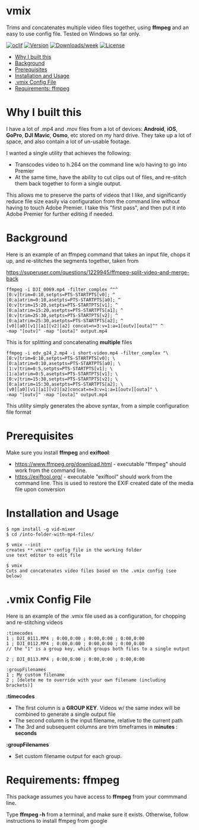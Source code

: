 vmix
=======

Trims and concatenates multiple video files together, using **ffmpeg** and an easy to use config file. Tested on Windows so far only.

[![oclif](https://img.shields.io/badge/cli-oclif-brightgreen.svg)](https://oclif.io)
[![Version](https://img.shields.io/npm/v/vid-mixer.svg)](https://npmjs.org/package/vid-mixer)
[![Downloads/week](https://img.shields.io/npm/dw/vid-mixer.svg)](https://npmjs.org/package/vid-mixer)
[![License](https://img.shields.io/npm/l/vid-mixer.svg)](https://github.com/devsign-consulting/vid-mixer/blob/master/package.json)

<!-- toc -->
* [Why I built this](#why-i-built-this)
* [Background](#background)
* [Prerequisites](#prerequisites)
* [Installation and Usage](#installation-and-usage)
* [.vmix Config File](#vmix-config-file)
* [Requirements: ffmpeg](#requirements-ffmpeg)
<!-- tocstop -->

# Why I built this
I have a lot of .mp4 and .mov files from a lot of devices: **Android**, **iOS**, **GoPro**, **DJI Mavic**, **Osmo**, etc stored on my hard drive.  They take up a lot of space, and also contain a lot of un-usable footage.

I wanted a single utility that achieves the following:
* Transcodes video to h.264 on the command line w/o having to go into Premier
* At the same time, have the ability to cut clips out of files, and re-stitch them back together to form a single output.

This allows me to preserve the parts of videos that I like, and significantly reduce file size easily via configuration from the command line without having to touch Adobe Premier. I take this "first pass", and then put it into Adobe Premier for further editing if needed.

# Background
Here is an example of an ffmpeg command that takes an input file, chops it up, and re-stitches the segments together, taken from

https://superuser.com/questions/1229945/ffmpeg-split-video-and-merge-back

```
ffmpeg -i DJI_0069.mp4 -filter_complex ^"^
[0:v]trim=0:10,setpts=PTS-STARTPTS[v0]; ^
[0:a]atrim=0:10,asetpts=PTS-STARTPTS[a0]; ^
[0:v]trim=15:20,setpts=PTS-STARTPTS[v1]; ^
[0:a]atrim=15:20,asetpts=PTS-STARTPTS[a1]; ^
[0:v]trim=25:30,setpts=PTS-STARTPTS[v2]; ^
[0:a]atrim=25:30,asetpts=PTS-STARTPTS[a2]; ^
[v0][a0][v1][a1][v2][a2] concat=n=3:v=1:a=1[outv][outa]^" ^
-map "[outv]" -map "[outa]" output.mp4
```

This is for splitting and concatenating **multiple** files
```
ffmpeg -i edv_g24_2.mp4 -i short-video.mp4 -filter_complex "\
[0:v]trim=0:10,setpts=PTS-STARTPTS[v0]; \
[0:a]atrim=0:10,asetpts=PTS-STARTPTS[a0]; \
[1:v]trim=0:5,setpts=PTS-STARTPTS[v1]; \
[1:a]atrim=0:5,asetpts=PTS-STARTPTS[v1]; \
[0:v]trim=15:30,setpts=PTS-STARTPTS[v2]; \
[0:a]atrim=15:30,asetpts=PTS-STARTPTS[a2]; \
[v0][a0][v1][a1][v2][a2]concat=n=3:v=1:a=1[outv][outa]" \
-map "[outv]" -map "[outa]" output.mp4
```

This utility simply generates the above syntax, from a simple configuration file format


# Prerequisites
Make sure you install **ffmpeg** and **exiftool**:
* https://www.ffmpeg.org/download.html - executable "ffmpeg" should work from the command line.
* https://exiftool.org/ - executable "exiftool" should work from the command line.  This is used to restore the EXIF created date of the media file upon conversion

# Installation and Usage
```sh-session
$ npm install -g vid-mixer
$ cd /into-folder-with-mp4-files/

$ vmix --init
creates **.vmix** config file in the working folder
use text editor to edit file

$ vmix
Cuts and concatenates video files based on the .vmix config (see below)
````

# .vmix Config File
Here is an example of the .vmix file used as a configuration, for chopping and re-stitching videos
```
:timecodes
1 ; DJI_0111.MP4 ; 0:00,0:00 ; 0:00,0:00 ; 0:00,0:00
1 ; DJI_0112.MP4 ; 0:00,0:00 ; 0:00,0:00 ; 0:00,0:00
// the "1" is a group key, which groups both files to a single output

2 ; DJI_0113.MP4 ; 0:00,0:00 ; 0:00,0:00 ; 0:00,0:00

:groupFilenames
1 ; My custom filename
2 ; [delete me to override with your own filename (including brackets)]
```
**:timecodes**
* The first column is a **GROUP KEY**. Videos w/ the same index will be combined to generate a single output file
* The second column is the input filename, relative to the current path
* The 3rd and subsequent columns are trim timeframes in **minutes** : **seconds**

**:groupFilenames**
* Set custom filename output for each group.

# Requirements: ffmpeg
This package assumes you have access to **ffmpeg** from your commmand line.

Type **ffmpeg -h** from a terminal, and make sure it exists.  Otherwise, follow instructions to install ffmpeg from google

